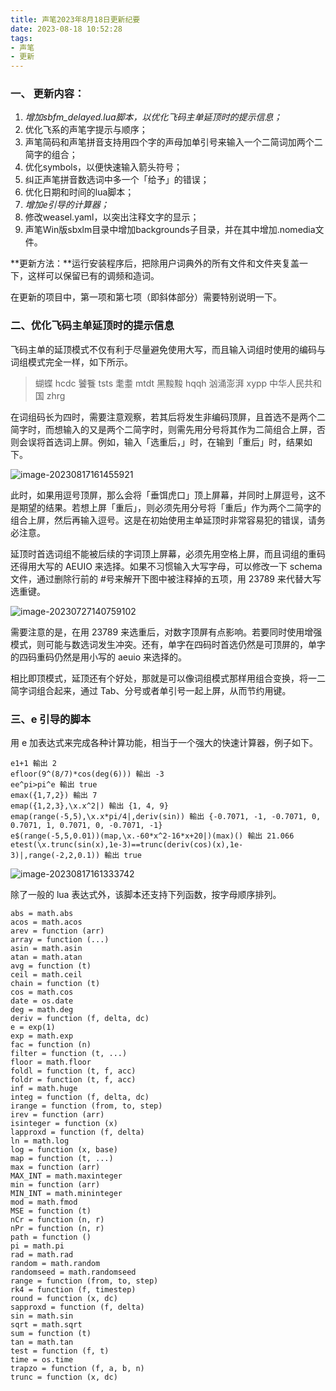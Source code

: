 ```yaml
---
title: 声笔2023年8月18日更新纪要
date: 2023-08-18 10:52:28
tags:
- 声笔
- 更新
---
```


### 一、 更新内容：

1. *增加sbfm_delayed.lua脚本，以优化飞码主单延顶时的提示信息；*
2. 优化飞系的声笔字提示与顺序；
3. 声笔简码和声笔拼音支持用四个字的声母加单引号来输入一个二简词加两个二简字的组合；
4. 优化symbols，以便快速输入箭头符号；
5. 纠正声笔拼音数选词中多一个「给予」的错误；
6. 优化日期和时间的lua脚本；
7. *增加e引导的计算器；*
8. 修改weasel.yaml，以突出注释文字的显示；
9. 声笔Win版sbxlm目录中增加backgrounds子目录，并在其中增加.nomedia文件。

**更新方法：**运行安装程序后，把除用户词典外的所有文件和文件夹复盖一下，这样可以保留已有的调频和造词。

<!--more-->

在更新的项目中，第一项和第七项（即斜体部分）需要特别说明一下。

### 二、优化飞码主单延顶时的提示信息

飞码主单的延顶模式不仅有利于尽量避免使用大写，而且输入词组时使用的编码与词组模式完全一样，如下所示。

> 蝴蝶 hcdc 饕餮 tsts 耄耋 mtdt 黑黢黢 hqqh 汹涌澎湃 xypp 中华人民共和国 zhrg

在词组码长为四时，需要注意观察，若其后将发生非编码顶屏，且首选不是两个二简字时，而想输入的又是两个二简字时，则需先用分号将其作为二简组合上屏，否则会误将首选词上屏。例如，输入「选重后，」时，在输到「重后」时，结果如下。

![image-20230817161455921](https://sbxlm.gitee.io/images/image-20230817161455921.png)

此时，如果用逗号顶屏，那么会将「垂饵虎口」顶上屏幕，并同时上屏逗号，这不是期望的结果。若想上屏「重后」，则必须先用分号将「重后」作为两个二简字的组合上屏，然后再输入逗号。这是在初始使用主单延顶时非常容易犯的错误，请务必注意。

延顶时首选词组不能被后续的字词顶上屏幕，必须先用空格上屏，而且词组的重码还得用大写的 AEUIO 来选择。如果不习惯输入大写字母，可以修改一下 schema 文件，通过删除行前的 #号来解开下图中被注释掉的五项，用 23789 来代替大写选重键。

![image-20230727140759102](https://sbxlm.gitee.io/images/image-20230727140759102.png)

需要注意的是，在用 23789 来选重后，对数字顶屏有点影响。若要同时使用增强模式，则可能与数选词发生冲突。还有，单字在四码时首选仍然是可顶屏的，单字的四码重码仍然是用小写的 aeuio 来选择的。

相比即顶模式，延顶还有个好处，那就是可以像词组模式那样用组合变换，将一二简字词组合起来，通过 Tab、分号或者单引号一起上屏，从而节约用键。

###  三、e 引导的脚本

用 e 加表达式来完成各种计算功能，相当于一个强大的快速计算器，例子如下。

```
e1+1 輸出 2
efloor(9^(8/7)*cos(deg(6))) 輸出 -3
ee^pi>pi^e 輸出 true
emax({1,7,2}) 輸出 7
emap({1,2,3},\x.x^2|) 輸出 {1, 4, 9}
emap(range(-5,5),\x.x*pi/4|,deriv(sin)) 輸出 {-0.7071, -1, -0.7071, 0, 0.7071, 1, 0.7071, 0, -0.7071, -1}
e$(range(-5,5,0.01))(map,\x.-60*x^2-16*x+20|)(max)() 輸出 21.066
etest(\x.trunc(sin(x),1e-3)==trunc(deriv(cos)(x),1e-3)|,range(-2,2,0.1)) 輸出 true
```

![image-20230817161333742](https://sbxlm.gitee.io/images/image-20230817161333742.png)

除了一般的 lua 表达式外，该脚本还支持下列函数，按字母顺序排列。

```
abs = math.abs
acos = math.acos
arev = function (arr)
array = function (...)
asin = math.asin
atan = math.atan
avg = function (t)
ceil = math.ceil
chain = function (t)
cos = math.cos
date = os.date
deg = math.deg
deriv = function (f, delta, dc)
e = exp(1)
exp = math.exp
fac = function (n)
filter = function (t, ...)
floor = math.floor
foldl = function (t, f, acc)
foldr = function (t, f, acc)
inf = math.huge
integ = function (f, delta, dc)
irange = function (from, to, step)
irev = function (arr)
isinteger = function (x)
lapproxd = function (f, delta)
ln = math.log
log = function (x, base)
map = function (t, ...)
max = function (arr)
MAX_INT = math.maxinteger
min = function (arr)
MIN_INT = math.mininteger
mod = math.fmod
MSE = function (t)
nCr = function (n, r)
nPr = function (n, r)
path = function ()
pi = math.pi
rad = math.rad
random = math.random
randomseed = math.randomseed
range = function (from, to, step)
rk4 = function (f, timestep)
round = function (x, dc)
sapproxd = function (f, delta)
sin = math.sin
sqrt = math.sqrt
sum = function (t)
tan = math.tan
test = function (f, t)
time = os.time
trapzo = function (f, a, b, n)
trunc = function (x, dc)
```
